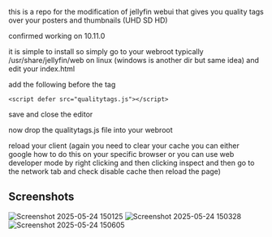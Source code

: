 this is a repo for the modification of jellyfin webui that gives you quality tags over your posters and thumbnails (UHD SD HD) 

confirmed working on 10.11.0

it is simple to install so simply go to your webroot typically /usr/share/jellyfin/web on linux (windows is another dir but same idea) and edit your index.html

add the following before the </body> tag 

`<script defer src="qualitytags.js"></script>`

save and close the editor

now drop the qualitytags.js file into your webroot 

reload your client (again you need to clear your cache you can either google how to do this on your specific browser or you can use web developer mode by right clicking and then clicking inspect and then go to the network tab and check disable cache then reload the page)

## Screenshots

![Screenshot 2025-05-24 150125](https://github.com/user-attachments/assets/e5d8a7c8-89ff-4983-a106-93d9e9edfae0)
![Screenshot 2025-05-24 150328](https://github.com/user-attachments/assets/aed606ce-356d-49a9-8ba3-f8b3cbb5b4dc)
![Screenshot 2025-05-24 150605](https://github.com/user-attachments/assets/fd1a7127-f6ca-4509-b431-5234a066ec81)
